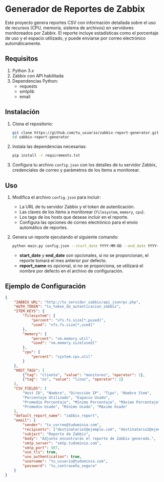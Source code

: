 # Generador de Reportes de Zabbix

Este proyecto genera reportes CSV con información detallada sobre el uso de recursos (CPU, memoria, sistema de archivos) en servidores monitoreados por Zabbix. El reporte incluye estadísticas como el porcentaje de uso y el espacio utilizado, y puede enviarse por correo electrónico automáticamente.

## Requisitos

1. Python 3.x
2. Zabbix con API habilitada
3. Dependencias Python:
   - requests
   - smtplib
   - email

## Instalación

1. Clona el repositorio:
    ```bash
    git clone https://github.com/tu_usuario/zabbix-report-generator.git
    cd zabbix-report-generator
    ```

2. Instala las dependencias necesarias:
    ```bash
    pip install -r requirements.txt
    ```

3. Configura tu archivo `config.json` con los detalles de tu servidor Zabbix, credenciales de correo y parámetros de los ítems a monitorear.

## Uso

1. Modifica el archivo `config.json` para incluir:
   - La URL de tu servidor Zabbix y el token de autenticación.
   - Las claves de los ítems a monitorear (`filesystem`, `memory`, `cpu`).
   - Los tags de los hosts que deseas incluir en el reporte.
   - Configura las opciones de correo electrónico para el envío automático de reportes.

2. Genera un reporte ejecutando el siguiente comando:
    ```bash
    python main.py config.json --start_date YYYY-MM-DD --end_date YYYY-MM-DD --report_name reporte_personalizado
    ```

   - **start_date** y **end_date** son opcionales, si no se proporcionan, el reporte tomará el mes anterior por defecto.
   - **report_name** es opcional, si no se proporciona, se utilizará el nombre por defecto en el archivo de configuración.

## Ejemplo de Configuración

```json
{
    "ZABBIX_URL": "http://tu_servidor_zabbix/api_jsonrpc.php",
    "AUTH_TOKEN": "tu_token_de_autenticacion_zabbix",
    "ITEM_KEYS": {
        "filesystem": {
            "percent": "vfs.fs.size[*,pused]",
            "used": "vfs.fs.size[*,used]"
        },
        "memory": {
            "percent": "vm.memory.util",
            "used": "vm.memory.size[used]"
        },
        "cpu": {
            "percent": "system.cpu.util"
        }
    },
    "HOST_TAGS": [
        {"tag": "cliente", "value": "monitoreo", "operator": 1},
        {"tag": "os", "value": "linux", "operator": 1}
    ],
    "CSV_FIELDS": [
        "Host ID", "Nombre", "Dirección IP", "Tipo", "Nombre Item", 
        "Porcentaje Utilizado", "Espacio Usado", 
        "Promedio Porcentaje", "Mínimo Porcentaje", "Máximo Porcentaje",
        "Promedio Usado", "Mínimo Usado", "Máximo Usado"
    ],
    "default_report_name": "zabbix_report",
    "email": {
        "sender": "tu_correo@tudominio.com",
        "recipients": ["destinatario1@ejemplo.com", "destinatario2@ejemplo.com"],
        "subject": "Reporte de Zabbix",
        "body": "Adjunto encontrarás el reporte de Zabbix generado.",
        "smtp_server": "smtp.tudominio.com",
        "smtp_port": 587,
        "use_tls": true,
        "use_authentication": true,
        "username": "tu_usuario@tudominio.com",
        "password": "tu_contraseña_segura"
    }
}

